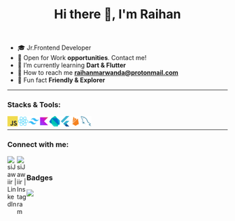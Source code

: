 <h1 align=center>Hi there 👋, I'm Raihan</h1>

<br />

- 🎓 Jr.Frontend Developer
- 🔎 Open for Work **opportunities**. Contact me!
- 🌱 I’m currently learning **Dart & Flutter**
- 📧 How to reach me **raihanmarwanda@protonmail.com**
- 🎉 Fun fact **Friendly & Explorer**

<hr />

### Stacks & Tools:
[<img align="left" alt="javascript" width="24px" src="https://raw.githubusercontent.com/devicons/devicon/master/icons/javascript/javascript-original.svg" />][javascript]
[<img align="left" alt="reactjs" width="24px" src="https://raw.githubusercontent.com/devicons/devicon/master/icons/react/react-original.svg" />][reactjs]
[<img align="left" alt="tailwindcss" width="24px" src="https://raw.githubusercontent.com/devicons/devicon/master/icons/tailwindcss/tailwindcss-plain.svg" />][tailwind]
[<img align="left" alt="kotlin" width="24px" src="https://raw.githubusercontent.com/devicons/devicon/master/icons/kotlin/kotlin-original.svg" />][kotlin]
[<img align="left" alt="dart" width="24px" src="https://raw.githubusercontent.com/devicons/devicon/master/icons/dart/dart-original.svg" />][dart]
[<img align="left" alt="flutter" width="24px" src="https://raw.githubusercontent.com/devicons/devicon/master/icons/flutter/flutter-original.svg" />][flutter]
[<img align="left" alt="firebase" width="24px" src="https://raw.githubusercontent.com/devicons/devicon/master/icons/firebase/firebase-plain.svg" />][firebase]
[<img align="left" alt="mysql" width="24px" src="https://raw.githubusercontent.com/devicons/devicon/master/icons/mysql/mysql-original.svg" />][mysql]

[javascript]: https://www.javascript.com/
[reactjs]: https://reactjs.org/
[tailwind]: https://tailwindcss.com/
[kotlin]: https://kotlinlang.org/
[dart]: https://dart.dev/
[flutter]: https://flutter.dev/
[firebase]: https://firebase.google.com/
[mysql]: https://www.mysql.com/

<br />
<hr />

### Connect with me:
[<img align="left" alt="siJawiir | LinkedIn" width="22px" src="https://www.vectorlogo.zone/logos/linkedin/linkedin-tile.svg" />][linkedin]
[<img align="left" alt="siJawiir | Instagram" width="22px" src="https://www.vectorlogo.zone/logos/instagram/instagram-icon.svg" />][instagram]

[linkedin]: https://www.linkedin.com/in/raihanmarwanda/
[instagram]: https://www.instagram.com/raihanmarwanda/

<br />

### Badges
![](https://komarev.com/ghpvc/?username=siJawiir)

<!--
**siJawiir/siJawiir** is a ✨ _special_ ✨ repository because its `README.md` (this file) appears on your GitHub profile.

Here are some ideas to get you started:

- 🔭 I’m currently working on ...
- 🌱 I’m currently learning ...
- 👯 I’m looking to collaborate on ...
- 🤔 I’m looking for help with ...
- 💬 Ask me about ...
- 📫 How to reach me: ...
- 😄 Pronouns: ...
- ⚡ Fun fact: ...
-->

